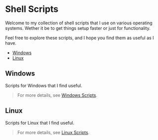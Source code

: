 # Shell Scripts <!-- omit in toc -->

Welcome to my collection of shell scripts that I use on various operating systems.
Wether it be to get things setup faster or just for functionality.

Feel free to explore these scripts, and I hope you find them as useful as I have.

- [Windows](#windows)
- [Linux](#linux)

## Windows

Scripts for Windows that I find useful.
> For more details, see [Windows Scripts](./main/windows).

## Linux

Scripts for Linux that I find useful.
> For more details, see [Linux Scripts](./main/linux).
